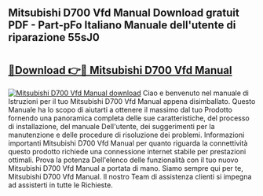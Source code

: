 ## Mitsubishi D700 Vfd Manual Download gratuit PDF - Part-pFo Italiano Manuale dell'utente di riparazione 55sJ0

# <h2><a href="http://dfg1lmh.blite.top/?on=Mitsubishi+D700+Vfd+Manual">🔗Download 👉🔴 Mitsubishi D700 Vfd Manual</a></h2>

[![Mitsubishi D700 Vfd Manual download](https://i.imgur.com/lujVjoI.png)](http://dfg1lmh.blite.top/?on=Mitsubishi+D700+Vfd+Manual)
Ciao e benvenuto nel manuale di Istruzioni per il tuo Mitsubishi D700 Vfd Manual appena disimballato. Questo Manuale ha lo scopo di aiutarti a ottenere il massimo dal tuo Prodotto fornendo una panoramica completa delle sue caratteristiche, del processo di installazione, del manuale Dell'utente, dei suggerimenti per la manutenzione e delle procedure di risoluzione dei problemi. Informazioni importanti Mitsubishi D700 Vfd Manual per quanto riguarda la connettività questo prodotto richiede una connessione internet stabile per prestazioni ottimali. Prova la potenza Dell'elenco delle funzionalità con il tuo nuovo Mitsubishi D700 Vfd Manual a portata di mano. Siamo sempre qui per te, Mitsubishi D700 Vfd Manual. Il nostro Team di assistenza clienti si impegna ad assisterti in tutte le Richieste.
